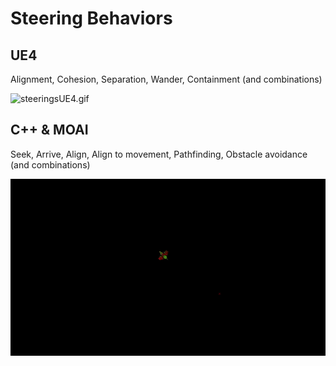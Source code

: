 # Steering Behaviors

## UE4

Alignment, Cohesion, Separation, Wander, Containment (and combinations)

![steeringsUE4.gif](resources/steeringsUE4.gif)

## C++ & MOAI

Seek, Arrive, Align, Align to movement, Pathfinding, Obstacle avoidance (and combinations)

![moai.gif](resources/moai.gif)
